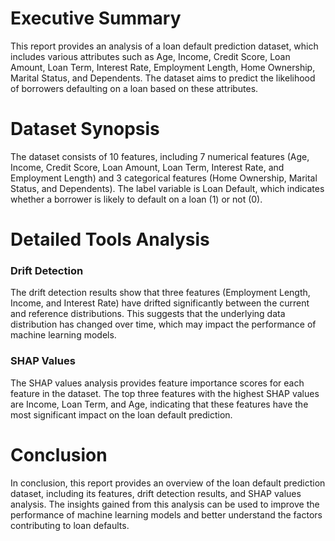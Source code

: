 **Executive Summary**
===============

This report provides an analysis of a loan default prediction dataset, which includes various attributes such as Age, Income, Credit Score, Loan Amount, Loan Term, Interest Rate, Employment Length, Home Ownership, Marital Status, and Dependents. The dataset aims to predict the likelihood of borrowers defaulting on a loan based on these attributes.

**Dataset Synopsis**
===============

The dataset consists of 10 features, including 7 numerical features (Age, Income, Credit Score, Loan Amount, Loan Term, Interest Rate, and Employment Length) and 3 categorical features (Home Ownership, Marital Status, and Dependents). The label variable is Loan Default, which indicates whether a borrower is likely to default on a loan (1) or not (0).

**Detailed Tools Analysis**
==========================

### Drift Detection

The drift detection results show that three features (Employment Length, Income, and Interest Rate) have drifted significantly between the current and reference distributions. This suggests that the underlying data distribution has changed over time, which may impact the performance of machine learning models.

### SHAP Values

The SHAP values analysis provides feature importance scores for each feature in the dataset. The top three features with the highest SHAP values are Income, Loan Term, and Age, indicating that these features have the most significant impact on the loan default prediction.

**Conclusion**
==========

In conclusion, this report provides an overview of the loan default prediction dataset, including its features, drift detection results, and SHAP values analysis. The insights gained from this analysis can be used to improve the performance of machine learning models and better understand the factors contributing to loan defaults.